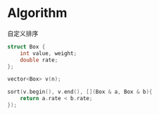 # Algorithm

自定义排序
```c++
struct Box {
    int value, weight;
    double rate;
};

vector<Box> v(n);

sort(v.begin(), v.end(), [](Box & a, Box & b){
    return a.rate < b.rate;
});
```
